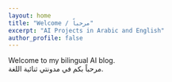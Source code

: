 ```yaml
---
layout: home
title: "Welcome / مرحباً"
excerpt: "AI Projects in Arabic and English"
author_profile: false
---
```


Welcome to my bilingual AI blog.  
مرحباً بكم في مدونتي ثنائية اللغة.

